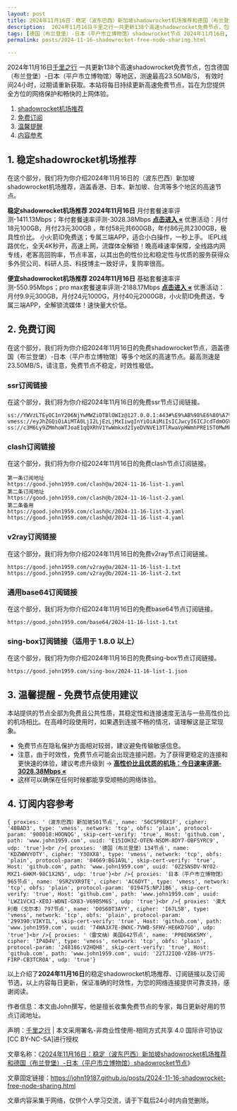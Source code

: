 ```yaml
---
layout: post
title: 2024年11月16日：稳定（波东巴西）新加坡shadowrocket机场推荐和德国（布兰登堡）-日本（平户市立博物馆）shadowrocket节点
description:  2024年11月16日千里之行一共更新138个高速shadowrocket免费节点，包含德国（布兰登堡）-日本（平户市立博物馆）等地区，测速最高23.50MB/S， 有效时间24小时，过期请重新获取。本站将每日持续更新高速免费节点，旨在为您提供全方位的网络保护和畅快的上网体验
tags: [德国（布兰登堡）-日本（平户市立博物馆）shadowrocket节点 2024年11月16日, （波东巴西）新加坡稳定shadowrocket机场推荐 2024年11月16日]
permalink: posts/2024-11-16-shadowrocket-free-node-sharing.html

---
```



2024年11月16日[千里之行](https://john19187.github.io) 一共更新138个高速shadowrocket免费节点，包含德国（布兰登堡）-日本（平户市立博物馆）等地区，测速最高23.50MB/S， 有效时间24小时，过期请重新获取。本站将每日持续更新高速免费节点，旨在为您提供全方位的网络保护和畅快的上网体验。

1. [shadowrocket机场推荐](#1-稳定shadowrocket机场推荐)
2. [免费订阅](#2-免费订阅)
3. [温馨提醒](#3-温馨提醒---免费节点使用建议)
4. [内容参考](#4-订阅内容参考)

## 1. 稳定shadowrocket机场推荐

在这个部分，我们将为你介绍2024年11月16日的（波东巴西）新加坡shadowrocket机场推荐，涵盖香港、日本、新加坡、台湾等多个地区的高速节点。

<div class="good cat1"><strong>稳定shadowrocket机场推荐 2024年11月16日</strong> 月付套餐速率评测-1411.13Mbps；年付套餐速率评测-3028.38Mbps <strong><a href="https://good.john1959.com/lepl/2024-11-16" target="_blank">点击进入 «</a></strong> 优惠活动：月付18元100GB，月付23元300GB ，年付58元共600GB，年付86元共2300GB，极具性价比。 小火箭ID免费送；专属三端APP，适合小白操作，一秒上手。 IEPL线路优化，全天4K秒开，高速上网，流媒体全解锁！晚高峰速率保障，全线路内网专线，老客高回购率，节点丰富，以其出色的性价比和稳定性与优质的服务获得众多外贸公司、科研人员、科技博主一致好评，复购率很高。</div><div class="good cat2">

<strong>便宜shadowrocket机场推荐 2024年11月16日</strong> 基础套餐速率评测-550.95Mbps；pro max套餐速率评测-2188.17Mbps <strong><a href="https://good.john1959.com/cheap/2024-11-16" target="_blank">点击进入 «</a></strong> 优惠活动：月付9.9元300GB，月付24元1000G，月付40元2000GB，小火箭ID免费送，专属三端APP，全解锁流媒体！速快量大价低。</div>

## 2. 免费订阅

在这个部分，我们将为你介绍2024年11月16日的免费shadowrocket节点，涵盖德国（布兰登堡）-日本（平户市立博物馆）等多个地区的高速节点。最高测速是23.50MB/S，请注意，免费节点不稳定，时效性极低。

### ssr订阅链接

在这个部分，我们将为你介绍2024年11月16日的免费ssr节点订阅链接。

```
ss://YWVzLTEyOC1nY206NjYwMWZiOTBlOWIz@127.0.0.1:443#%E9%AB%98%E6%80%A7%E4%BB%B7%E6%AF%94%E6%9C%BA%E5%9C%BA%3Ahttps%3A%2F%2Fkfyun.uk
vmess://eyJhZGQiOiAiMTA0LjI2LjEzLjMxIiwgInYiOiAiMiIsICJwcyI6ICJcdTdmOGVcdTU2ZmQgQ2xvdWRGbGFyZVx1ODI4Mlx1NzBiOSIsICJwb3J0IjogMjA4NiwgImlkIjogImU5ZTNjYzEzLWRiNDgtNGNjMS04YzI0LTc2MjY0MzlhNTMzOSIsICJhaWQiOiAiMCIsICJuZXQiOiAid3MiLCAidHlwZSI6ICIiLCAiaG9zdCI6ICJpcDEuMTc4OTAzNC54eXoiLCAicGF0aCI6ICJnaXRodWIuY29tL0FsdmluOTk5OSIsICJ0bHMiOiAiIn0=
ss://c3M6Ly9ZMmhoWTJoaE1qQXRhV1YwWmkxd2IyeDVNVE13TlRwaVpHWmhPRE15T0MwMk1ESm1MVFJoTm1VdFlqQXdaUzB6T1RObE5ESXhOV0kzTkdZ@free.2apzhfa:31115#9%7C%F0%9F%87%AF%F0%9F%87%B5%E6%97%A5%E6%9C%AC%2003%20%7C%201x%20JP
```

### clash订阅链接

在这个部分，我们将为你介绍2024年11月16日的免费clash节点订阅链接。

```
第一条订阅地址
https://good.john1959.com/clash@a/2024-11-16-list-1.yaml
第二条订阅地址
https://good.john1959.com/clash@b/2024-11-16-list-2.yaml
第二条备用
https://good.john1959.com/clash@c/2024-11-16-list-3.yaml
https://good.john1959.com/clash@d/2024-11-16-list-4.yaml
```

### v2ray订阅链接

在这个部分，我们将为你介绍2024年11月16日的免费v2ray节点订阅链接。

```
https://good.john1959.com/v2ray@a/2024-11-16-list-1.txt
https://good.john1959.com/v2ray@b/2024-11-16-list-2.txt
```

### 通用base64订阅链接

在这个部分，我们将为你介绍2024年11月16日的免费base64节点订阅链接。

```
https://good.john1959.com/base64/2024-11-16-list-1.txt
```

### sing-box订阅链接（适用于 1.8.0 以上）

在这个部分，我们将为你介绍2024年11月16日的免费sing-box节点订阅链接。

```
https://good.john1959.com/sing-box/2024-11-16-list-1.json
```

## 3. 温馨提醒 - 免费节点使用建议

本站提供的节点全部为免费且公共性质，其稳定性和连接速度无法与一些高性价比的机场相比。在高峰时段使用时，如果遇到连接不畅的情况，请理解这是正常现象。

- 免费节点在隐私保护方面相对较弱，建议避免传输敏感信息。
- 注意，由于时效性，免费节点可能会出现连接问题。为了获得更稳定的连接和更快速的体验，建议考虑升级到 → <strong>[高性价比且优质的机场：今日速率评测- 3028.38Mbps «](https://good.john1959.com/lepl/2024-11-16)</strong>
- 这样可以确保在任何时候都能享受顺畅的网络体验。

## 4. 订阅内容参考

```
{ proxies: '（波东巴西）新加坡501节点', name: '56CSP9BX1F', cipher: '4BBAD3', type: 'vmess', network: 'tcp', obfs: 'plain', protocol-param: '900018:HOONQG', skip-cert-verify: 'true', Host: 'github.com', path: 'www.john1959.com', uuid: 'E15IOH3Z-OTEN-NSDM-8DY7-OBFSYRC9', udp: 'true'}<br />{ proxies: '德国（布兰登堡）134节点', name: 'KDZWWVYOTY', cipher: 'Y3OXX8', type: 'vmess', network: 'tcp', obfs: 'plain', protocol-param: '84669:BG1A9L', skip-cert-verify: 'true', Host: 'github.com', path: 'www.john1959.com', uuid: '0Z2SNSDV-NY02-MXZ1-6HKM-98C1X2N5', udp: 'true'}<br />{ proxies: '日本（平户市立博物馆）965节点', name: '9SR2VXR9TE', cipher: 'AC6OYT', type: 'vmess', network: 'tcp', obfs: 'plain', protocol-param: '019475:NPJ1B6', skip-cert-verify: 'true', Host: 'github.com', path: 'www.john1959.com', uuid: 'LWZ1VCXI-XEOJ-WDNI-GX83-V69B5M6S', udp: 'true'}<br />{ proxies: '澳大利裔（戈尔本）797节点', name: 'D0S60T3AYY', cipher: 'I67L58', type: 'vmess', network: 'tcp', obfs: 'plain', protocol-param: '299390:VIKYIL', skip-cert-verify: 'true', Host: 'github.com', path: 'www.john1959.com', uuid: '74WA3X7E-8WXC-7VWB-SFHV-HE6KD7GO', udp: 'true'}<br />{ proxies: '（雷文纳）美国642节点', name: 'PP8EN6K5MY', cipher: 'IP4D4V', type: 'vmess', network: 'tcp', obfs: 'plain', protocol-param: '248186:V2HQH8', skip-cert-verify: 'true', Host: 'github.com', path: 'www.john1959.com', uuid: '22TJ2IQ0-VZ86-UY75-FIRP-CB3TCR0A', udp: 'true'}
```

以上介绍了<strong>2024年11月16日</strong>的稳定shadowrocket机场推荐、订阅链接以及订阅节选，以上内容每日更新，保证准确的时效性，为您的网络连接提供可靠支持，感谢阅读。

作者信息：本文由John撰写，他是擅长收集免费节点的专家，每日更新好用的节点订阅地址。

声明：[千里之行](https://john19187.github.io) | 本文采用署名-非商业性使用-相同方式共享 4.0 国际许可协议[CC BY-NC-SA]进行授权

文章名称：《[2024年11月16日：稳定（波东巴西）新加坡shadowrocket机场推荐和德国（布兰登堡）-日本（平户市立博物馆）shadowrocket节点](https://john19187.github.io/posts/2024-11-16-shadowrocket-free-node-sharing.html)》

文章固定链接：https://john19187.github.io/posts/2024-11-16-shadowrocket-free-node-sharing.html


文章内容采集于网络，仅供个人学习交流，请于下载后24小时内自觉删除。

